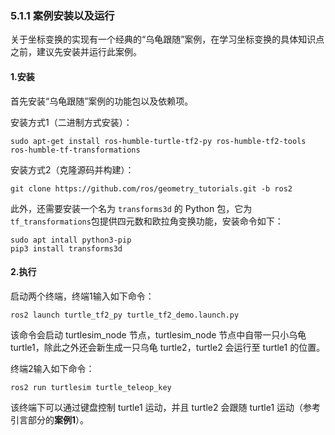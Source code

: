 ### 5.1.1 案例安装以及运行

关于坐标变换的实现有一个经典的“乌龟跟随”案例，在学习坐标变换的具体知识点之前，建议先安装并运行此案例。

#### 1.安装

首先安装“乌龟跟随”案例的功能包以及依赖项。

安装方式1（二进制方式安装）：

```
sudo apt-get install ros-humble-turtle-tf2-py ros-humble-tf2-tools ros-humble-tf-transformations
```

安装方式2（克隆源码并构建）：

```
git clone https://github.com/ros/geometry_tutorials.git -b ros2
```

此外，还需要安装一个名为 `transforms3d` 的 Python 包，它为 `tf_transformations`包提供四元数和欧拉角变换功能，安装命令如下：

```
sudo apt intall python3-pip
pip3 install transforms3d
```

#### 2.执行

启动两个终端，终端1输入如下命令：

```
ros2 launch turtle_tf2_py turtle_tf2_demo.launch.py
```

该命令会启动 turtlesim\_node 节点，turtlesim\_node 节点中自带一只小乌龟 turtle1，除此之外还会新生成一只乌龟 turtle2，turtle2 会运行至 turtle1 的位置。

终端2输入如下命令：

```
ros2 run turtlesim turtle_teleop_key
```

该终端下可以通过键盘控制 turtle1 运动，并且 turtle2 会跟随 turtle1 运动（参考引言部分的**案例1**）。


